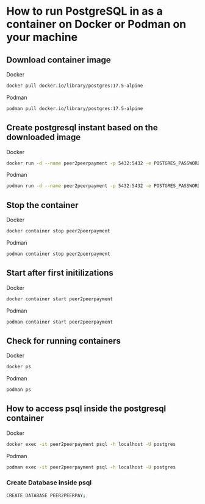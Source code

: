 # How to run PostgreSQL in as a container on Docker or Podman on your machine

## Download container image

Docker
```sh
docker pull docker.io/library/postgres:17.5-alpine
```
Podman
```sh
podman pull docker.io/library/postgres:17.5-alpine
```

## Create postgresql instant based on the downloaded image

Docker
```sh
docker run -d --name peer2peerpayment -p 5432:5432 -e POSTGRES_PASSWORD=postgres postgres:17.5-alpine
```

Podman
```sh
podman run -d --name peer2peerpayment -p 5432:5432 -e POSTGRES_PASSWORD=postgres postgres:17.5-alpine
```

## Stop the container

Docker
```sh
docker container stop peer2peerpayment
```

Podman
```sh
podman container stop peer2peerpayment
```
## Start after first initilizations
Docker
```sh
docker container start peer2peerpayment
```
Podman
```sh
podman container start peer2peerpayment
```
## Check for running containers
Docker
```sh
docker ps
```
Podman
```sh
podman ps
```
## How to access psql inside the postgresql container

Docker
```sh
docker exec -it peer2peerpayment psql -h localhost -U postgres
```
Podman
```sh
podman exec -it peer2peerpayment psql -h localhost -U postgres
```

### Create Database inside psql
```sh
CREATE DATABASE PEER2PEERPAY;
```